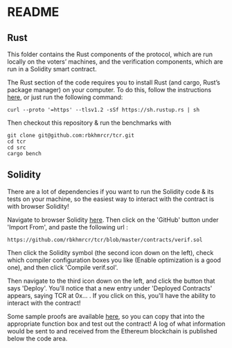# README

## Rust

This folder contains the Rust components of the protocol, which are run
locally on the voters’ machines, and the verification components, which are run
in a Solidity smart contract.

The Rust section of the code requires you to install Rust (and cargo, Rust’s
package manager) on your computer.  To do this, follow the instructions 
[here](https://www.rust-lang.org/tools/install), or just run the following command:

```
curl --proto '=https' --tlsv1.2 -sSf https://sh.rustup.rs | sh
```

Then checkout this repository & run the benchmarks with

```
git clone git@github.com:rbkhmrcr/tcr.git 
cd tcr 
cd src 
cargo bench
```


## Solidity 

There are a lot of dependencies if you want to run the Solidity
code & its tests on your machine, so the easiest way to interact with the
contract is with browser Solidity!

Navigate to browser Solidity [here](https://remix.ethereum.org/). Then click on
the 'GitHub' button under 'Import From', and paste the following url :
```
https://github.com/rbkhmrcr/tcr/blob/master/contracts/verif.sol
```

Then click the Solidity symbol (the second icon down on the left), check which
compiler configuration boxes you like (Enable optimization is a good one), and
then click 'Compile verif.sol'.

Then navigate to the third icon down on the left, and click the button that
says 'Deploy'.  You'll notice that a new entry under 'Deployed Contracts'
appears, saying TCR at 0x... .  If you click on this, you'll have the ability
to interact with the contract!

Some sample proofs are available
[here](https://github.com/rbkhmrcr/tcr/blob/master/contracts/params.sol), so 
you can copy that into the appropriate function box and test out the contract! 
A log of what information would be sent to and received from the Ethereum
blockchain is published below the code area.
